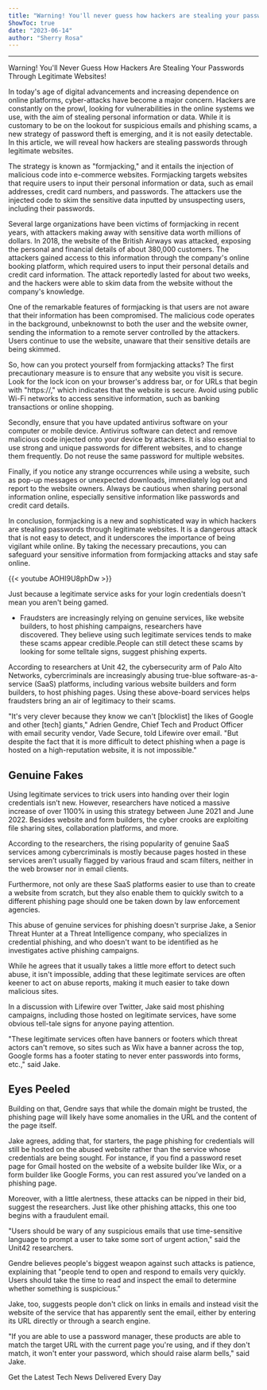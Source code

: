 ```yaml
---
title: "Warning! You'll never guess how hackers are stealing your passwords through legitimate websites!"
ShowToc: true 
date: "2023-06-14"
author: "Sherry Rosa"
---
```

*****
Warning! You'll Never Guess How Hackers Are Stealing Your Passwords Through Legitimate Websites!

In today's age of digital advancements and increasing dependence on online platforms, cyber-attacks have become a major concern. Hackers are constantly on the prowl, looking for vulnerabilities in the online systems we use, with the aim of stealing personal information or data. While it is customary to be on the lookout for suspicious emails and phishing scams, a new strategy of password theft is emerging, and it is not easily detectable. In this article, we will reveal how hackers are stealing passwords through legitimate websites.

The strategy is known as "formjacking," and it entails the injection of malicious code into e-commerce websites. Formjacking targets websites that require users to input their personal information or data, such as email addresses, credit card numbers, and passwords. The attackers use the injected code to skim the sensitive data inputted by unsuspecting users, including their passwords.

Several large organizations have been victims of formjacking in recent years, with attackers making away with sensitive data worth millions of dollars. In 2018, the website of the British Airways was attacked, exposing the personal and financial details of about 380,000 customers. The attackers gained access to this information through the company's online booking platform, which required users to input their personal details and credit card information. The attack reportedly lasted for about two weeks, and the hackers were able to skim data from the website without the company's knowledge.

One of the remarkable features of formjacking is that users are not aware that their information has been compromised. The malicious code operates in the background, unbeknownst to both the user and the website owner, sending the information to a remote server controlled by the attackers. Users continue to use the website, unaware that their sensitive details are being skimmed.

So, how can you protect yourself from formjacking attacks? The first precautionary measure is to ensure that any website you visit is secure. Look for the lock icon on your browser's address bar, or for URLs that begin with "https://," which indicates that the website is secure. Avoid using public Wi-Fi networks to access sensitive information, such as banking transactions or online shopping.

Secondly, ensure that you have updated antivirus software on your computer or mobile device. Antivirus software can detect and remove malicious code injected onto your device by attackers. It is also essential to use strong and unique passwords for different websites, and to change them frequently. Do not reuse the same password for multiple websites.

Finally, if you notice any strange occurrences while using a website, such as pop-up messages or unexpected downloads, immediately log out and report to the website owners. Always be cautious when sharing personal information online, especially sensitive information like passwords and credit card details.

In conclusion, formjacking is a new and sophisticated way in which hackers are stealing passwords through legitimate websites. It is a dangerous attack that is not easy to detect, and it underscores the importance of being vigilant while online. By taking the necessary precautions, you can safeguard your sensitive information from formjacking attacks and stay safe online.

{{< youtube AOHI9U8phDw >}} 




Just because a legitimate service asks for your login credentials doesn't mean you aren't being gamed.

 
- Fraudsters are increasingly relying on genuine services, like website builders, to host phishing campaigns, researchers have discovered. They believe using such legitimate services tends to make these scams appear credible.People can still detect these scams by looking for some telltale signs, suggest phishing experts.

 

According to researchers at Unit 42, the cybersecurity arm of Palo Alto Networks, cybercriminals are increasingly abusing true-blue software-as-a-service (SaaS) platforms, including various website builders and form builders, to host phishing pages. Using these above-board services helps fraudsters bring an air of legitimacy to their scams. 

 

"It's very clever because they know we can't [blocklist] the likes of Google and other [tech] giants," Adrien Gendre, Chief Tech and Product Officer with email security vendor, Vade Secure, told Lifewire over email. "But despite the fact that it is more difficult to detect phishing when a page is hosted on a high-reputation website, it is not impossible."

 
##   Genuine Fakes  
 

Using legitimate services to trick users into handing over their login credentials isn’t new. However, researchers have noticed a massive increase of over 1100% in using this strategy between June 2021 and June 2022. Besides website and form builders, the cyber crooks are exploiting file sharing sites, collaboration platforms, and more.

 

According to the researchers, the rising popularity of genuine SaaS services among cybercriminals is mostly because pages hosted in these services aren’t usually flagged by various fraud and scam filters, neither in the web browser nor in email clients.

 

Furthermore, not only are these SaaS platforms easier to use than to create a website from scratch, but they also enable them to quickly switch to a different phishing page should one be taken down by law enforcement agencies. 

 

This abuse of genuine services for phishing doesn't surprise Jake, a Senior Threat Hunter at a Threat Intelligence company, who specializes in credential phishing, and who doesn't want to be identified as he investigates active phishing campaigns.

 

While he agrees that it usually takes a little more effort to detect such abuse, it isn't impossible, adding that these legitimate services are often keener to act on abuse reports, making it much easier to take down malicious sites.

 

In a discussion with Lifewire over Twitter, Jake said most phishing campaigns, including those hosted on legitimate services, have some obvious tell-tale signs for anyone paying attention.

 

"These legitimate services often have banners or footers which threat actors can't remove, so sites such as Wix have a banner across the top, Google forms has a footer stating to never enter passwords into forms, etc.," said Jake. 

 
##   Eyes Peeled  
 

Building on that, Gendre says that while the domain might be trusted, the phishing page will likely have some anomalies in the URL and the content of the page itself.

 

Jake agrees, adding that, for starters, the page phishing for credentials will still be hosted on the abused website rather than the service whose credentials are being sought. For instance, if you find a password reset page for Gmail hosted on the website of a website builder like Wix, or a form builder like Google Forms, you can rest assured you’ve landed on a phishing page. 

 

Moreover, with a little alertness, these attacks can be nipped in their bid, suggest the researchers. Just like other phishing attacks, this one too begins with a fraudulent email. 

 

"Users should be wary of any suspicious emails that use time-sensitive language to prompt a user to take some sort of urgent action," said the Unit42 researchers.

 

Gendre believes people's biggest weapon against such attacks is patience, explaining that "people tend to open and respond to emails very quickly. Users should take the time to read and inspect the email to determine whether something is suspicious."

 

Jake, too, suggests people don't click on links in emails and instead visit the website of the service that has apparently sent the email, either by entering its URL directly or through a search engine.

 

"If you are able to use a password manager, these products are able to match the target URL with the current page you're using, and if they don't match, it won't enter your password, which should raise alarm bells," said Jake.

 

Get the Latest Tech News Delivered Every Day




